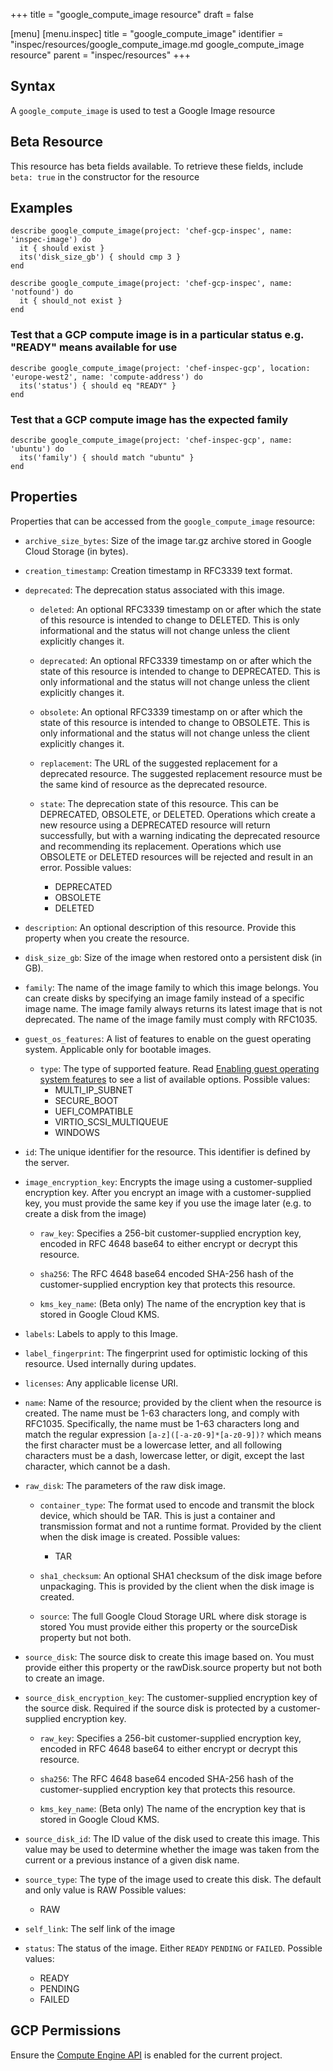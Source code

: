 +++
title = "google_compute_image resource"
draft = false

[menu]
  [menu.inspec]
    title = "google_compute_image"
    identifier = "inspec/resources/google_compute_image.md google_compute_image resource"
    parent = "inspec/resources"
+++


## Syntax
A `google_compute_image` is used to test a Google Image resource


## Beta Resource
This resource has beta fields available. To retrieve these fields, include `beta: true` in the constructor for the resource

## Examples
```
describe google_compute_image(project: 'chef-gcp-inspec', name: 'inspec-image') do
  it { should exist }
  its('disk_size_gb') { should cmp 3 }
end

describe google_compute_image(project: 'chef-gcp-inspec', name: 'notfound') do
  it { should_not exist }
end
```

### Test that a GCP compute image is in a particular status e.g. "READY" means available for use

    describe google_compute_image(project: 'chef-inspec-gcp', location: 'europe-west2', name: 'compute-address') do
      its('status') { should eq "READY" }
    end

### Test that a GCP compute image has the expected family

    describe google_compute_image(project: 'chef-inspec-gcp', name: 'ubuntu') do
      its('family') { should match "ubuntu" }
    end

## Properties
Properties that can be accessed from the `google_compute_image` resource:


  * `archive_size_bytes`: Size of the image tar.gz archive stored in Google Cloud Storage (in bytes).

  * `creation_timestamp`: Creation timestamp in RFC3339 text format.

  * `deprecated`: The deprecation status associated with this image.

    * `deleted`: An optional RFC3339 timestamp on or after which the state of this resource is intended to change to DELETED. This is only informational and the status will not change unless the client explicitly changes it.

    * `deprecated`: An optional RFC3339 timestamp on or after which the state of this resource is intended to change to DEPRECATED. This is only informational and the status will not change unless the client explicitly changes it.

    * `obsolete`: An optional RFC3339 timestamp on or after which the state of this resource is intended to change to OBSOLETE. This is only informational and the status will not change unless the client explicitly changes it.

    * `replacement`: The URL of the suggested replacement for a deprecated resource. The suggested replacement resource must be the same kind of resource as the deprecated resource.

    * `state`: The deprecation state of this resource. This can be DEPRECATED, OBSOLETE, or DELETED. Operations which create a new resource using a DEPRECATED resource will return successfully, but with a warning indicating the deprecated resource and recommending its replacement. Operations which use OBSOLETE or DELETED resources will be rejected and result in an error.
    Possible values:
      * DEPRECATED
      * OBSOLETE
      * DELETED

  * `description`: An optional description of this resource. Provide this property when you create the resource.

  * `disk_size_gb`: Size of the image when restored onto a persistent disk (in GB).

  * `family`: The name of the image family to which this image belongs. You can create disks by specifying an image family instead of a specific image name. The image family always returns its latest image that is not deprecated. The name of the image family must comply with RFC1035.

  * `guest_os_features`: A list of features to enable on the guest operating system. Applicable only for bootable images.

    * `type`: The type of supported feature. Read [Enabling guest operating system features](https://cloud.google.com/compute/docs/images/create-delete-deprecate-private-images#guest-os-features) to see a list of available options.
    Possible values:
      * MULTI_IP_SUBNET
      * SECURE_BOOT
      * UEFI_COMPATIBLE
      * VIRTIO_SCSI_MULTIQUEUE
      * WINDOWS

  * `id`: The unique identifier for the resource. This identifier is defined by the server.

  * `image_encryption_key`: Encrypts the image using a customer-supplied encryption key.  After you encrypt an image with a customer-supplied key, you must provide the same key if you use the image later (e.g. to create a disk from the image)

    * `raw_key`: Specifies a 256-bit customer-supplied encryption key, encoded in RFC 4648 base64 to either encrypt or decrypt this resource.

    * `sha256`: The RFC 4648 base64 encoded SHA-256 hash of the customer-supplied encryption key that protects this resource.

    * `kms_key_name`: (Beta only) The name of the encryption key that is stored in Google Cloud KMS.

  * `labels`: Labels to apply to this Image.

  * `label_fingerprint`: The fingerprint used for optimistic locking of this resource. Used internally during updates.

  * `licenses`: Any applicable license URI.

  * `name`: Name of the resource; provided by the client when the resource is created. The name must be 1-63 characters long, and comply with RFC1035. Specifically, the name must be 1-63 characters long and match the regular expression `[a-z]([-a-z0-9]*[a-z0-9])?` which means the first character must be a lowercase letter, and all following characters must be a dash, lowercase letter, or digit, except the last character, which cannot be a dash.

  * `raw_disk`: The parameters of the raw disk image.

    * `container_type`: The format used to encode and transmit the block device, which should be TAR. This is just a container and transmission format and not a runtime format. Provided by the client when the disk image is created.
    Possible values:
      * TAR

    * `sha1_checksum`: An optional SHA1 checksum of the disk image before unpackaging. This is provided by the client when the disk image is created.

    * `source`: The full Google Cloud Storage URL where disk storage is stored You must provide either this property or the sourceDisk property but not both.

  * `source_disk`: The source disk to create this image based on. You must provide either this property or the rawDisk.source property but not both to create an image.

  * `source_disk_encryption_key`: The customer-supplied encryption key of the source disk. Required if the source disk is protected by a customer-supplied encryption key.

    * `raw_key`: Specifies a 256-bit customer-supplied encryption key, encoded in RFC 4648 base64 to either encrypt or decrypt this resource.

    * `sha256`: The RFC 4648 base64 encoded SHA-256 hash of the customer-supplied encryption key that protects this resource.

    * `kms_key_name`: (Beta only) The name of the encryption key that is stored in Google Cloud KMS.

  * `source_disk_id`: The ID value of the disk used to create this image. This value may be used to determine whether the image was taken from the current or a previous instance of a given disk name.

  * `source_type`: The type of the image used to create this disk. The default and only value is RAW
  Possible values:
    * RAW

  * `self_link`: The self link of the image

  * `status`: The status of the image. Either `READY` `PENDING` or `FAILED`.
  Possible values:
    * READY
    * PENDING
    * FAILED


## GCP Permissions

Ensure the [Compute Engine API](https://console.cloud.google.com/apis/library/compute.googleapis.com/) is enabled for the current project.
